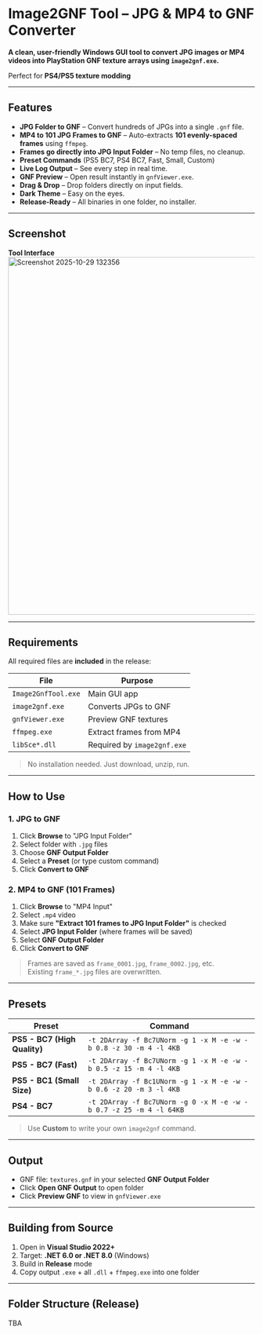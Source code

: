 # Image2GNF Tool – JPG & MP4 to GNF Converter

**A clean, user-friendly Windows GUI tool to convert JPG images or MP4 videos into PlayStation GNF texture arrays using `image2gnf.exe`.**

Perfect for **PS4/PS5 texture modding**

---

## Features

- **JPG Folder to GNF** – Convert hundreds of JPGs into a single `.gnf` file.
- **MP4 to 101 JPG Frames to GNF** – Auto-extracts **101 evenly-spaced frames** using `ffmpeg`.
- **Frames go directly into JPG Input Folder** – No temp files, no cleanup.
- **Preset Commands** (PS5 BC7, PS4 BC7, Fast, Small, Custom)
- **Live Log Output** – See every step in real time.
- **GNF Preview** – Open result instantly in `gnfViewer.exe`.
- **Drag & Drop** – Drop folders directly on input fields.
- **Dark Theme** – Easy on the eyes.
- **Release-Ready** – All binaries in one folder, no installer.

---

## Screenshot

**Tool Interface**
<img width="1093" height="729" alt="Screenshot 2025-10-29 132356" src="https://github.com/user-attachments/assets/3065fe42-4d70-4c08-a7d6-f6d6ee021e61" />



---

## Requirements

All required files are **included** in the release:

| File | Purpose |
|------|--------|
| `Image2GnfTool.exe` | Main GUI app |
| `image2gnf.exe` | Converts JPGs to GNF |
| `gnfViewer.exe` | Preview GNF textures |
| `ffmpeg.exe` | Extract frames from MP4 |
| `libSce*.dll` | Required by `image2gnf.exe` |

> No installation needed. Just download, unzip, run.

---

## How to Use

### 1. **JPG to GNF**
1. Click **Browse** to "JPG Input Folder"
2. Select folder with `.jpg` files
3. Choose **GNF Output Folder**
4. Select a **Preset** (or type custom command)
5. Click **Convert to GNF**

### 2. **MP4 to GNF (101 Frames)**
1. Click **Browse** to "MP4 Input"
2. Select `.mp4` video
3. Make sure **"Extract 101 frames to JPG Input Folder"** is checked
4. Select **JPG Input Folder** (where frames will be saved)
5. Select **GNF Output Folder**
6. Click **Convert to GNF**

> Frames are saved as `frame_0001.jpg`, `frame_0002.jpg`, etc.  
> Existing `frame_*.jpg` files are overwritten.

---

## Presets

| Preset | Command |
|-------|--------|
| **PS5 - BC7 (High Quality)** | `-t 2DArray -f Bc7UNorm -g 1 -x M -e -w -b 0.8 -z 30 -m 4 -l 4KB` |
| **PS5 - BC7 (Fast)** | `-t 2DArray -f Bc7UNorm -g 1 -x M -e -w -b 0.5 -z 15 -m 4 -l 4KB` |
| **PS5 - BC1 (Small Size)** | `-t 2DArray -f Bc1UNorm -g 1 -x M -e -w -b 0.6 -z 20 -m 3 -l 4KB` |
| **PS4 - BC7** | `-t 2DArray -f Bc7UNorm -g 0 -x M -e -w -b 0.7 -z 25 -m 4 -l 64KB` |

> Use **Custom** to write your own `image2gnf` command.

---

## Output

- GNF file: `textures.gnf` in your selected **GNF Output Folder**
- Click **Open GNF Output** to open folder
- Click **Preview GNF** to view in `gnfViewer.exe`

---

## Building from Source

1. Open in **Visual Studio 2022+**
2. Target: **.NET 6.0 or .NET 8.0** (Windows)
3. Build in **Release** mode
4. Copy output `.exe` + all `.dll` + `ffmpeg.exe` into one folder

---

## Folder Structure (Release)

  TBA
